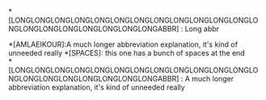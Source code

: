 *[LONGLONGLONGLONGLONGLONGLONGLONGLONGLONGLONGLONGLONGLONGLONGLONGLONGLONGLONGLONGABBR] :  Long abbr

*[AMLAEIKOUR]:A much longer abbreviation explanation, it's kind of unneeded really
*[SPACES]: this one has a bunch of spaces at the end                                                                      
*[LONGLONGLONGLONGLONGLONGLONGLONGLONGLONGLONGLONGLONGLONGLONGLONGLONGLONGLONGLONGABBR]         :                A much longer abbreviation explanation, it's kind of unneeded really 
